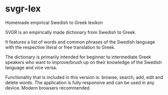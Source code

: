 svgr-lex
========

Homemade empirical Swedish to Greek lexikon

SVGR is an empirically made dictionary from Swedish to Greek.

It features a list of words and common phrases of the Swedish language with the respective literal or free translation to Greek.

The dictionary is primarily intended for beginner to intermediate Greek speakers who want to improve/brush up on their knowledge of the Swedish language and vice versa.

Functionality that is included in this version is: browse, search, add, edit and delete words. The application is fully responsive and can be used in any device. Modern browsers recommended.
